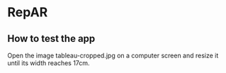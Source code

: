 # RepAR


## How to test the app

Open the image tableau-cropped.jpg on a computer screen and resize it until its width reaches 17cm.

